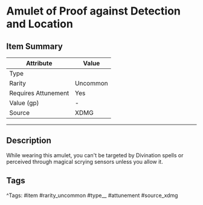 # Amulet of Proof against Detection and Location

## Item Summary

| Attribute            | Value                        |
|----------------------|------------------------------|
| Type                 |   |
| Rarity               | Uncommon             |
| Requires Attunement  | Yes                |
| Value (gp)           | -    |
| Source               | XDMG |

---

## Description

While wearing this amulet, you can't be targeted by Divination spells or perceived through magical scrying sensors unless you allow it.

## Tags

^Tags: #item #rarity_uncommon #type__ #attunement #source_xdmg